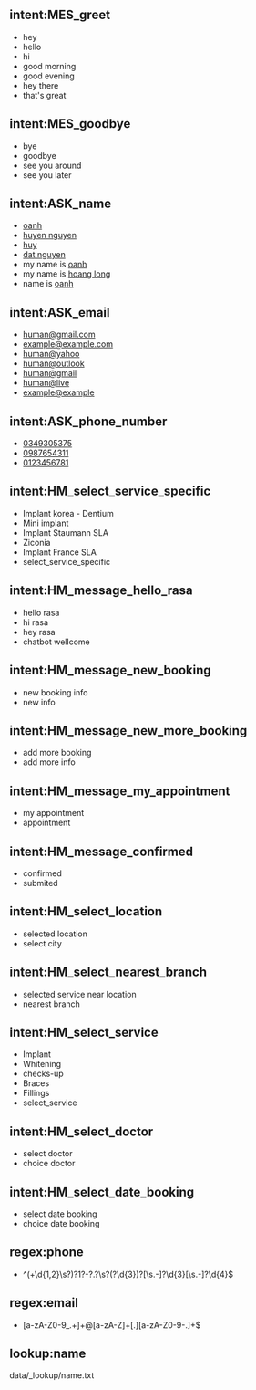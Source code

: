 ## intent:MES_greet
- hey
- hello
- hi
- good morning
- good evening
- hey there
- that's great

## intent:MES_goodbye
- bye
- goodbye
- see you around
- see you later

## intent:ASK_name
- [oanh](name)
- [huyen nguyen](name)
- [huy](name)
- [dat nguyen](name)
- my name is [oanh](name)
- my name is [hoang long](name)
- name is [oanh](name)

## intent:ASK_email
- [human@gmail.com](email)
- [example@example.com](email)
- [human@yahoo](email)
- [human@outlook](email)
- [human@gmail](email)
- [human@live](email)
- [example@example](email) 

## intent:ASK_phone_number
- [0349305375](phone)
- [0987654311](phone)
- [0123456781](phone)

## intent:HM_select_service_specific
- Implant korea - Dentium
- Mini implant
- Implant Staumann SLA
- Ziconia
- Implant France SLA
- select_service_specific
 
## intent:HM_message_hello_rasa
- hello rasa
- hi rasa
- hey rasa
- chatbot wellcome

## intent:HM_message_new_booking
- new booking info
- new info

## intent:HM_message_new_more_booking
- add more booking
- add more info

## intent:HM_message_my_appointment
- my appointment
- appointment

## intent:HM_message_confirmed
- confirmed 
- submited

## intent:HM_select_location
- selected location
- select city

## intent:HM_select_nearest_branch
- selected service near location
- nearest branch

## intent:HM_select_service
- Implant
- Whitening
- checks-up
- Braces
- Fillings
- select_service

## intent:HM_select_doctor
- select doctor
- choice doctor

## intent:HM_select_date_booking
- select date booking
- choice date booking

## regex:phone
- ^(\+\d{1,2}\s?)?1?\-?\.?\s?\(?\d{3}\)?[\s.-]?\d{3}[\s.-]?\d{4}$

## regex:email
- [a-zA-Z0-9_.+]+@[a-zA-Z]+[.][a-zA-Z0-9-.]+$

## lookup:name
data/_lookup/name.txt

